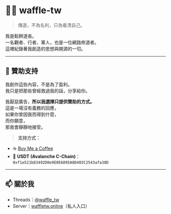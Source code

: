 # 🧘‍♂️ waffle-tw

> 傳道，不為名利，只為看清自己。

我是鬆餅道長。  
一名觀者、行者、軍人，也是一位網路修道者。  
這裡紀錄著我創造的思想與開源的一切。

---

## 🙏 贊助支持

我創作這些內容，不是為了盈利。  
我只是把那些曾經救過我的話，分享給你。  

我厭惡廣告，**所以我選擇只提供贊助的方式。**  
這是一場沒有義務的回應，  
如果你曾因我而得到什麼，  
而你願意，  
那我會靜靜地接受。

> **支持方式：**

- ☕ [Buy Me a Coffee](https://coff.ee/waffle_tw)  
- 💸 **USDT (Avalanche C-Chain)**：  
  `0xf1e521b83492D0e9E0E6895A8D403C2543afa38D`

---

## 📫 關於我

- Threads｜[@waffle_tw](https://www.threads.net/@waffle_tw)  
- Server｜[waffletw.online](https://waffletw.online)（私人入口）
